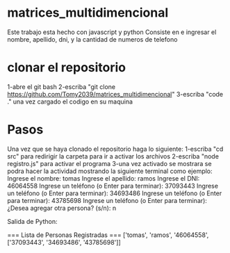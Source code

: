 # matrices_multidimencional
Este trabajo esta hecho con javascript y python
Consiste en e ingresar el nombre, apellido, dni, y la cantidad de numeros de telefono

# clonar el repositorio
1-abre el git bash
2-escriba "git clone https://github.com/Tomy2039/matrices_multidimencional" 
3-escriba "code ." una vez cargado el codigo en su maquina

# Pasos
Una vez que se haya clonado el repositorio haga lo siguiente:
1-escriba "cd src" para redirigir la carpeta para ir a activar los archivos
2-escriba "node registro.js" para activar el programa
3-una vez activado se mostrara se podra hacer la actividad mostrando la siguiente terminal como ejemplo:
Ingrese el nombre: tomas
Ingrese el apellido: ramos
Ingrese el DNI: 46064558
Ingrese un teléfono (o Enter para terminar): 37093443
Ingrese un teléfono (o Enter para terminar): 34693486
Ingrese un teléfono (o Enter para terminar): 43785698
Ingrese un teléfono (o Enter para terminar):
¿Desea agregar otra persona? (s/n): n

Salida de Python:

=== Lista de Personas Registradas ===
['tomas', 'ramos', '46064558', ['37093443', '34693486', '43785698']]

